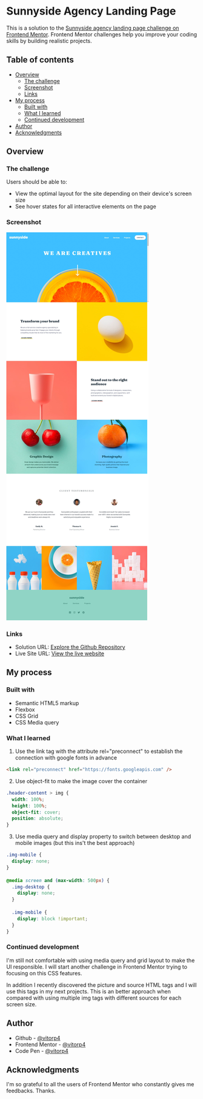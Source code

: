 # Sunnyside Agency Landing Page

This is a solution to the [Sunnyside agency landing page challenge on Frontend Mentor](https://www.frontendmentor.io/challenges/sunnyside-agency-landing-page-7yVs3B6ef). Frontend Mentor challenges help you improve your coding skills by building realistic projects.

## Table of contents

- [Overview](#overview)
  - [The challenge](#the-challenge)
  - [Screenshot](#screenshot)
  - [Links](#links)
- [My process](#my-process)
  - [Built with](#built-with)
  - [What I learned](#what-i-learned)
  - [Continued development](#continued-development)
- [Author](#author)
- [Acknowledgments](#acknowledgments)

## Overview

### The challenge

Users should be able to:

- View the optimal layout for the site depending on their device's screen size
- See hover states for all interactive elements on the page

### Screenshot

![screenshot](./screenshot.jpeg)

### Links

- Solution URL: [Explore the Github Repository](https://github.com/vitorp4/sunnyside-agency-landing-page)
- Live Site URL: [View the live website](https://vitorp4.github.io/sunnyside-agency-landing-page/)

## My process

### Built with

- Semantic HTML5 markup
- Flexbox
- CSS Grid
- CSS Media query 

### What I learned

1. Use the link tag with the attribute rel="preconnect" to establish the connection with google fonts in advance 

```html
<link rel="preconnect" href="https://fonts.googleapis.com" />
```

2. Use object-fit to make the image cover the container

```css
.header-content > img {
  width: 100%;
  height: 100%;
  object-fit: cover;
  position: absolute;
}
```
3. Use media query and display property to switch between desktop and mobile images (but this ins't the best approach)

```css
.img-mobile {
  display: none;
}

@media screen and (max-width: 500px) {
  .img-desktop {
    display: none;
  }

  .img-mobile {
    display: block !important;
  }
}
```

### Continued development

I'm still not comfortable with using media query and grid layout to make the UI responsible. I will start another challenge in Frontend Mentor trying to focusing on this CSS features.

In addition I recently discovered the picture and source HTML tags and I will use this tags in my next projects. This is an better approach when compared with using multiple img tags with different sources for each screen size.

## Author

- Github - [@vitorp4](https://github.com/vitorp4)
- Frontend Mentor - [@vitorp4](https://www.frontendmentor.io/profile/vitorp4)
- Code Pen - [@vitorp4](https://codepen.io/vitorp4)

## Acknowledgments

I'm so grateful to all the users of Frontend Mentor who constantly gives me feedbacks. Thanks.

